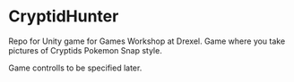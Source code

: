 # CryptidHunter
Repo for Unity game for Games Workshop at Drexel. Game where you take pictures of Cryptids Pokemon Snap style.

Game controlls to be specified later.
